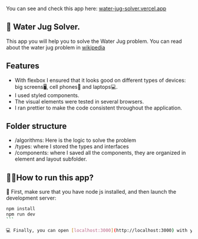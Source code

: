 You can see and check this app here: [water-jug-solver.vercel.app](water-jug-solver.vercel.app)


## 🔵 Water Jug Solver.
This app you will help you to solve the Water Jug problem.
You can read about the water jug problem in [wikipedia](https://en.wikipedia.org/wiki/Water_pouring_puzzle)

## Features
- With flexbox I ensured that it looks good on different types of devices: big screens🖥️, cell phones📱 and laptops💻.
- I used styled components.
- The visual elements were tested in several browsers.
- I ran prettier to make the code consistent throughout the application.

## Folder structure
- /algorithms: Here is the logic to solve the problem
- /types: where I stored the types and interfaces
- /components: where I saved all the components, they are organized in element and layout subfolder.

## 🏃‍♂️How to run this app?

🚀 First, make sure that you have node js installed, and then launch the development server:

````bash
npm install
npm run dev
```

💻 Finally, you can open [localhost:3000](http://localhost:3000) with your browser to see the result.
